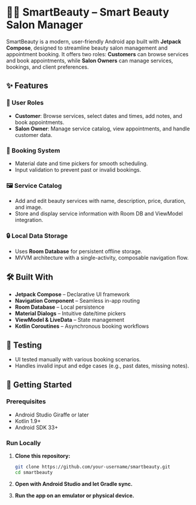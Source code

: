 # 💇‍♀️ SmartBeauty – Smart Beauty Salon Manager

SmartBeauty is a modern, user-friendly Android app built with **Jetpack Compose**, designed to streamline beauty salon management and appointment booking. It offers two roles: **Customers** can browse services and book appointments, while **Salon Owners** can manage services, bookings, and client preferences.


## ✨ Features

### 👤 User Roles
- **Customer**: Browse services, select dates and times, add notes, and book appointments.
- **Salon Owner**: Manage service catalog, view appointments, and handle customer data.

### 📅 Booking System
- Material date and time pickers for smooth scheduling.
- Input validation to prevent past or invalid bookings.

### 🖼️ Service Catalog
- Add and edit beauty services with name, description, price, duration, and image.
- Store and display service information with Room DB and ViewModel integration.

### 🔒 Local Data Storage
- Uses **Room Database** for persistent offline storage.
- MVVM architecture with a single-activity, composable navigation flow.


## 🛠️ Built With

- **Jetpack Compose** – Declarative UI framework
- **Navigation Component** – Seamless in-app routing
- **Room Database** – Local persistence
- **Material Dialogs** – Intuitive date/time pickers
- **ViewModel & LiveData** – State management
- **Kotlin Coroutines** – Asynchronous booking workflows


## 🧪 Testing

- UI tested manually with various booking scenarios.
- Handles invalid input and edge cases (e.g., past dates, missing notes).


## 🚀 Getting Started

### Prerequisites
- Android Studio Giraffe or later
- Kotlin 1.9+
- Android SDK 33+

### Run Locally

1. **Clone this repository:**

   ```bash
   git clone https://github.com/your-username/smartbeauty.git
   cd smartbeauty
   ```
2. **Open with Android Studio and let Gradle sync.**

3. **Run the app on an emulator or physical device.**
